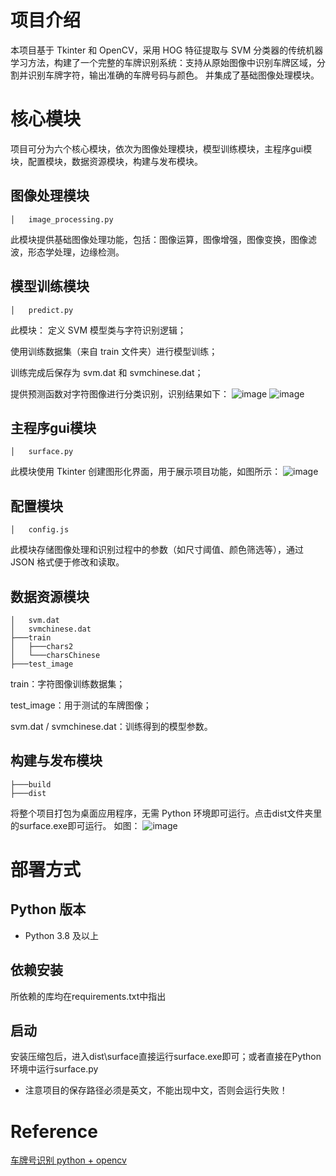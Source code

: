 # 项目介绍
本项目基于 Tkinter 和 OpenCV，采用 HOG 特征提取与 SVM 分类器的传统机器学习方法，构建了一个完整的车牌识别系统：支持从原始图像中识别车牌区域，分割并识别车牌字符，输出准确的车牌号码与颜色。
并集成了基础图像处理模块。

# 核心模块
项目可分为六个核心模块，依次为图像处理模块，模型训练模块，主程序gui模块，配置模块，数据资源模块，构建与发布模块。

## 图像处理模块
```
│   image_processing.py
```
此模块提供基础图像处理功能，包括：图像运算，图像增强，图像变换，图像滤波，形态学处理，边缘检测。

## 模型训练模块
```
│   predict.py
```
此模块：
定义 SVM 模型类与字符识别逻辑；

使用训练数据集（来自 train 文件夹）进行模型训练；

训练完成后保存为 svm.dat 和 svmchinese.dat；

提供预测函数对字符图像进行分类识别，识别结果如下：
![image](https://github.com/user-attachments/assets/0a21863c-d551-4d7c-9109-d261678cb9f0)
![image](https://github.com/user-attachments/assets/1162e663-9a73-453d-95d2-28bb4a3ad594)

## 主程序gui模块
```
│   surface.py
```
此模块使用 Tkinter 创建图形化界面，用于展示项目功能，如图所示：
![image](https://github.com/user-attachments/assets/43a18f6e-8181-4aa5-8d92-4719419e25a5)

## 配置模块
```
│   config.js
```
此模块存储图像处理和识别过程中的参数（如尺寸阈值、颜色筛选等），通过 JSON 格式便于修改和读取。

## 数据资源模块
```
│   svm.dat
│   svmchinese.dat
├───train
│   ├───chars2
│   └───charsChinese
├───test_image
```
train：字符图像训练数据集；

test_image：用于测试的车牌图像；

svm.dat / svmchinese.dat：训练得到的模型参数。

## 构建与发布模块
```
├───build
├───dist
```
将整个项目打包为桌面应用程序，无需 Python 环境即可运行。点击dist文件夹里的surface.exe即可运行。
如图：
![image](https://github.com/user-attachments/assets/70d8b5a7-25b2-446e-a227-9cbc0629f9b6)

# 部署方式
## Python 版本
- Python 3.8 及以上
## 依赖安装
所依赖的库均在requirements.txt中指出
## 启动
安装压缩包后，进入dist\surface直接运行surface.exe即可；或者直接在Python环境中运行surface.py
- 注意项目的保存路径必须是英文，不能出现中文，否则会运行失败！

# Reference
[车牌号识别 python + opencv](https://blog.csdn.net/wzh191920/article/details/79589506)






